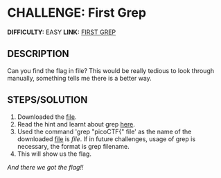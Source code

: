 # CHALLENGE: First Grep

**DIFFICULTY:** EASY
**LINK:** [FIRST GREP](https://play.picoctf.org/practice/challenge/85?category=5&difficulty=1&originalEvent=1&page=1)

## DESCRIPTION
Can you find the flag in file? This would be really tedious to look through manually, something tells me there is a better way.

## STEPS/SOLUTION
1. Downloaded the [file](https://jupiter.challenges.picoctf.org/static/315d3325dc668ab7f1af9194f2de7e7a/file).
2. Read the hint and learnt about grep [here](https://ryanstutorials.net/linuxtutorial/grep.php).
3. Used the command 'grep "picoCTF{" file' as the name of the downloaded [file](https://jupiter.challenges.picoctf.org/static/315d3325dc668ab7f1af9194f2de7e7a/file) is *file*. If in future challenges, usage of grep is necessary, the format is grep <pattern> filename.
4. This will show us the flag.

*And there we got the flag!!*
